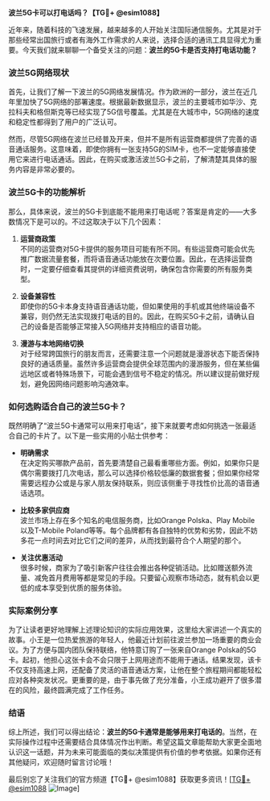 **波兰5G卡可以打电话吗？【TG💪+ @esim1088】**

近年来，随着科技的飞速发展，越来越多的人开始关注国际通信服务。尤其是对于那些经常出国旅行或者有海外工作需求的人来说，选择合适的通讯工具显得尤为重要。今天我们就来聊聊一个备受关注的问题：**波兰的5G卡是否支持打电话功能？**

### 波兰5G网络现状

首先，让我们了解一下波兰的5G网络发展情况。作为欧洲的一部分，波兰在近几年里加快了5G网络的部署速度。根据最新数据显示，波兰的主要城市如华沙、克拉科夫和格但斯克等已经实现了5G信号覆盖。尤其是在大城市中，5G网络的速度和稳定性都得到了用户的广泛认可。

然而，尽管5G网络在波兰已经普及开来，但并不是所有运营商都提供了完善的语音通话服务。这意味着，即使你拥有一张支持5G的SIM卡，也不一定能够直接使用它来进行电话通话。因此，在购买或激活波兰5G卡之前，了解清楚其具体的服务内容是非常必要的。

### 波兰5G卡的功能解析

那么，具体来说，波兰的5G卡到底能不能用来打电话呢？答案是肯定的——大多数情况下是可以的。不过这取决于以下几个因素：

1. **运营商政策**  
   不同的运营商对5G卡提供的服务项目可能有所不同。有些运营商可能会优先推广数据流量套餐，而将语音通话功能放在次要位置。因此，在选择运营商时，一定要仔细查看其提供的详细资费说明，确保包含你需要的所有服务类型。

2. **设备兼容性**  
   即使你的5G卡本身支持语音通话功能，但如果使用的手机或其他终端设备不兼容，则仍然无法实现拨打电话的目的。因此，在购买5G卡之前，请确认自己的设备是否能够正常接入5G网络并支持相应的语音功能。

3. **漫游与本地网络切换**  
   对于经常跨国旅行的朋友而言，还需要注意一个问题就是漫游状态下能否保持良好的通话质量。虽然许多运营商会提供全球范围内的漫游服务，但在某些偏远地区或者特殊场景下，可能会遇到信号不稳定的情况。所以建议提前做好规划，避免因网络问题影响沟通效率。

### 如何选购适合自己的波兰5G卡？

既然明确了“波兰5G卡通常可以用来打电话”，接下来就要考虑如何挑选一张最适合自己的卡片了。以下是一些实用的小贴士供参考：

- **明确需求**  
  在决定购买哪款产品前，首先要清楚自己最看重哪些方面。例如，如果你只是偶尔需要拨打几次电话，那么可以选择价格较低廉的数据套餐；但如果你经常需要远程办公或是与家人朋友保持联系，则应该侧重于寻找性价比高的语音通话选项。

- **比较多家供应商**  
  波兰市场上存在多个知名的电信服务商，比如Orange Polska、Play Mobile以及T-Mobile Poland等等。每个品牌都有各自独特的优势和劣势，因此不妨多花一点时间去对比它们之间的差异，从而找到最符合个人期望的那个。

- **关注优惠活动**  
  很多时候，商家为了吸引新客户往往会推出各种促销活动。比如赠送额外流量、减免首月费用等都是常见的手段。只要留心观察市场动态，就有机会以更低的成本享受到优质的服务体验。

### 实际案例分享

为了让读者更好地理解上述理论知识的实际应用效果，这里给大家讲述一个真实的故事。小王是一位热爱旅游的年轻人，他最近计划前往波兰参加一场重要的商业会议。为了方便与国内团队保持联络，他特意订购了一张来自Orange Polska的5G卡。起初，他担心这张卡会不会只限于上网用途而不能用于通话。结果发现，该卡不仅支持高速上网，还配备了灵活的语音通话方案，让他在整个旅程期间都能轻松应对各种突发状况。更重要的是，由于事先做了充分准备，小王成功避开了很多潜在的风险，最终圆满完成了工作任务。

### 结语

综上所述，我们可以得出结论：**波兰的5G卡通常是能够用来打电话的**。当然，在实际操作过程中还需要结合具体情况作出判断。希望这篇文章能帮助大家更全面地认识这一话题，并为未来可能面临的类似决策提供有价值的参考依据。如果你还有其他疑问，欢迎随时留言讨论哦！

最后别忘了关注我们的官方频道【TG💪+ @esim1088】获取更多资讯！[[TG💪+ @esim1088](https://t.me/s/esim1088) ![Image](https://i.postimg.cc/4NQfJmqS/Snipaste-2025-05-13-00-14-12.png)]